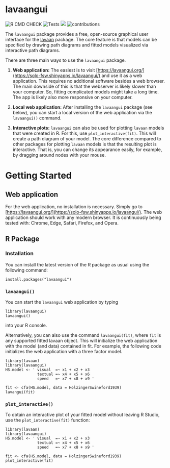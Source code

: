 # lavaangui

![R CMD CHECK](https://github.com/karchjd/lavaangui/actions/workflows/R-CMD-check.yaml/badge.svg
)
![Tests](https://github.com/karchjd/lavaangui/actions/workflows/playwright-test.yaml/badge.svg
)
[![](https://tokei.rs/b1/github/XAMPPRocky/tokei)](https://github.com/karchjd/lavaangui)
![contributions](https://img.shields.io/badge/contributions-welcome-brightgreen.svg?style=flat)


The `lavaangui` package provides a free, open-source graphical user interface for the [lavaan](https://lavaan.ugent.be) package. The core feature is that models can be specified by drawing path diagrams and fitted models visualized via interactive path diagrams.

There are three main ways to use the `lavaangui` package.

1.  **Web application:** The easiest is to visit [https://lavaangui.org/](https://solo-fsw.shinyapps.io/lavaangui/) and use it as a web application. This requires no additional software besides a web browser. The main downside of this is that the webserver is likely slower than your computer. So, fitting complicated models might take a long time. The app is likely also more responsive on your computer.

2. **Local web application:** After installing the  `lavaangui` package (see below), you can start a local version of the web application via the `lavaangui()` command.

3. **Interactive plots:** `lavaangui` can also be used for plotting `lavaan` models that were created in R. For this, use `plot_interactive(fit)`. This will create a path diagram of your model. The core difference compared to other packages for plotting `lavaan` models is that the resulting plot is interactive. That is, you can change its appearance easily, for example, by dragging around nodes with your mouse.

# Getting Started

## Web application

For the web application, no installation is necessary. Simply go to [https://lavaangui.org/](https://solo-fsw.shinyapps.io/lavaangui/). The web application should work with any modern browser. It is continuously being tested with: Chrome, Edge, Safari, Firefox, and Opera.

## R Package

### Installation

You can install the latest version of the R package as usual using the following command:

```
install.packages("lavaangui")
```

### `lavaangui()`

You can start the `lavaangui` web application by typing 

```
library(lavaangui)
lavaangui()
```

into your R console.

Alternatively, you can also use the command `lavaangui(fit)`, where `fit` is any supported fitted lavaan object. This will initialize the web application with the model (and data) contained in fit. For example, the following code initializes the web application with a three factor model.

```{r, eval = FALSE}
library(lavaan)
library(lavaangui)
HS.model <- ' visual  =~ x1 + x2 + x3
              textual =~ x4 + x5 + x6
              speed   =~ x7 + x8 + x9 '

fit <- cfa(HS.model, data = HolzingerSwineford1939)
lavangui(fit)
```

### `plot_interactive()`

To obtain an interactive plot of your fitted model without leaving R Studio, use the `plot_interactive(fit)` function:

```{r, eval = FALSE}
library(lavaan)
library(lavaangui)
HS.model <- ' visual  =~ x1 + x2 + x3
              textual =~ x4 + x5 + x6
              speed   =~ x7 + x8 + x9 '

fit <- cfa(HS.model, data = HolzingerSwineford1939)
plot_interactive(fit)
```



